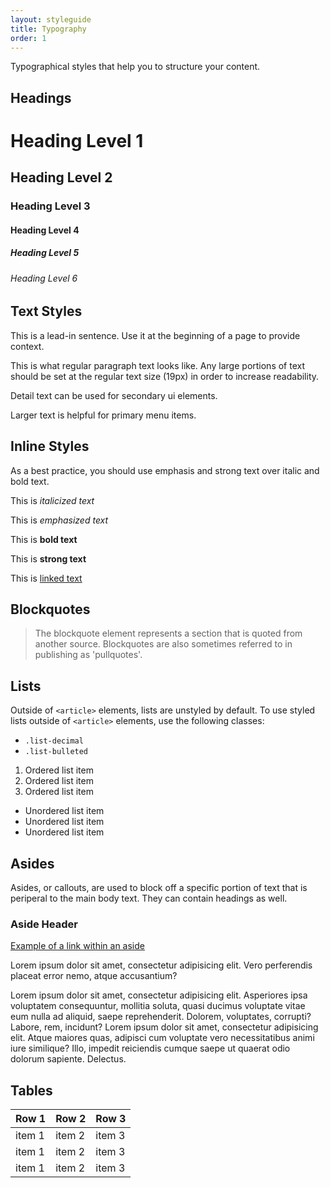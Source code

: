 ```yaml
---
layout: styleguide
title: Typography
order: 1
---
```


<p class="lead-in">Typographical styles that help you to structure your content.</p>

## Headings
<div class="preview">
	<h1>Heading Level 1</h1>
	<h2>Heading Level 2</h2>
	<h3>Heading Level 3</h3>
	<h4>Heading Level 4</h4>
	<h5>Heading Level 5</h5>
	<h6>Heading Level 6</h6>
</div>

## Text Styles

<div class="preview">
	<p class="lead-in">This is a lead-in sentence. Use it at the beginning of a page to provide context.</p>
	<p>This is what regular paragraph text looks like. Any large portions of text should be set at the regular text size (19px) in order to increase readability.</p>
	<p class="detail-text">Detail text can be used for secondary ui elements.</p>
	<p class="large-text">Larger text is helpful for primary menu items.</p>
</div>

## Inline Styles

As a best practice, you should use emphasis and strong text over italic and bold text.

<div class="preview">
	<p>This is <i>italicized text</i></p>
	<p>This is <em>emphasized text</em></p>
	<p>This is <b>bold text</b></p>
	<p>This is <strong>strong text</strong></p>
	<p>This is <a href="#">linked text</a></p>
</div>

## Blockquotes

<div class="preview">
	<blockquote>The blockquote element represents a section that is quoted from another source. Blockquotes are also sometimes referred to in publishing as 'pullquotes'.</blockquote>	
</div>




## Lists

Outside of `<article>` elements, lists are unstyled by default. To use styled lists outside of `<article>` elements, use the following classes:

- `.list-decimal`
- `.list-bulleted`

<div class="preview">
	<ol>
		<li>Ordered list item</li>
		<li>Ordered list item</li>
		<li>Ordered list item</li>
	</ol>
</div>

<div class="preview">
	<ul>
		<li>Unordered list item</li>
		<li>Unordered list item</li>
		<li>Unordered list item</li>
	</ul>
</div>

## Asides

<div class="preview">
	<aside>
		<p>Asides, or callouts, are used to block off a specific portion of text that is periperal to the main body text. They can contain headings as well.</p>
	</aside>
</div>

<div class="preview">
	<aside>
		<h3>Aside Header</h3>
		<p><a href="#">Example of a link within an aside</a></p>
		<p>Lorem ipsum dolor sit amet, consectetur adipisicing elit. Vero perferendis placeat error nemo, atque accusantium?</p>
	</aside>
	<p class="is-peripheral">Lorem ipsum dolor sit amet, consectetur adipisicing elit. Asperiores ipsa voluptatem consequuntur, mollitia soluta, quasi ducimus voluptate vitae eum nulla ad aliquid, saepe reprehenderit. Dolorem, voluptates, corrupti? Labore, rem, incidunt? Lorem ipsum dolor sit amet, consectetur adipisicing elit. Atque maiores quas, adipisci cum voluptate vero necessitatibus animi iure similique? Illo, impedit reiciendis cumque saepe ut quaerat odio dolorum sapiente. Delectus.</p>
</div>


## Tables

<div class="preview">
	<table>
	  <thead>
	    <tr>
	      <th>Row 1</th>
	      <th>Row 2</th>
	      <th>Row 3</th>
	    </tr>
	  </thead>
	  <tbody>
	    <tr>
	      <td>item 1</td>
	      <td>item 2</td>
	      <td>item 3</td>
	    </tr>
	    <tr>
	      <td>item 1</td>
	      <td>item 2</td>
	      <td>item 3</td>
	    </tr>
	    <tr>
	      <td>item 1</td>
	      <td>item 2</td>
	      <td>item 3</td>
	    </tr>
	  </tbody>
	</table>
</div>